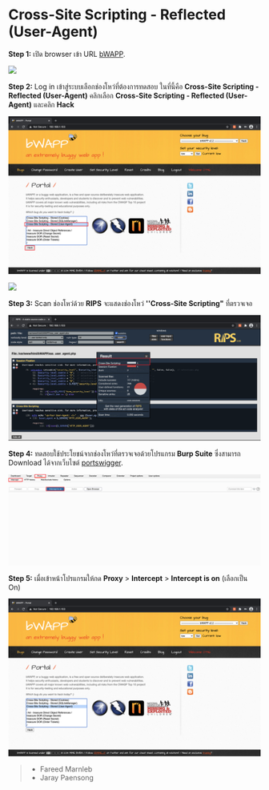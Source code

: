# Cross-Site Scripting - Reflected (User-Agent)

**Step 1:** เปิด browser เข้า URL [bWAPP](#).

![](images/bwapp1-1.png)

**Step 2:** Log in เข้าสู่ระบบเลือกช่องโหว่ที่ต้องการทดสอบ ในที่นี้คือ **Cross-Site Scripting - Reflected (User-Agent)** คลิกเลือก **Cross-Site Scripting - Reflected (User-Agent)** และคลิก **Hack**

![](images/bwapp2.png)

![](images/bwapp3.png)

**Step 3:** Scan ช่องโหว่ด้วย **RIPS** จะแสดงช่องโหว่ **''Cross-Site Scripting"** ที่ตรวจเจอ

![](images/bwapp4-1.png)

**Step 4:** ทดสอบใช้ประโยชน์จากช่องโหว่ที่ตรวจเจอด้วยโปรแกรม **Burp Suite** ซึ่งสามารถ Download ได้จากเว็บไซต์ [portswigger](https://portswigger.net/).

![](images/bwapp5.png)

**Step 5:** เมื่อเข้าหน้าโปรแกรมให้กด **Proxy** > **Intercept** > **Intercept is on** (เลือกเป็น On)

![](images/bwapp6.png)



>  -  Fareed Marnleb
>  -  Jaray Paensong